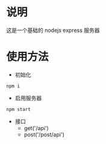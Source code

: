 # 说明
这是一个基础的 nodejs express 服务器

# 使用方法
* 初始化
~~~
npm i
~~~

* 启用服务器
~~~
npm start
~~~

* 接口
  * get('/api')
  * post('/post/api')

